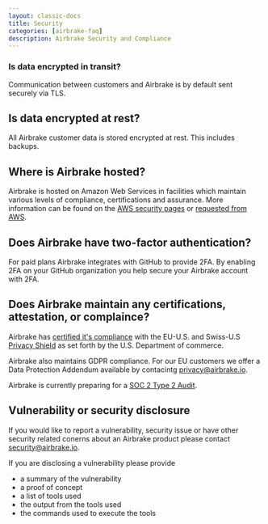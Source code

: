 ```yaml
---
layout: classic-docs
title: Security
categories: [airbrake-faq]
description: Airbrake Security and Compliance
---
```


### Is data encrypted in transit?
Communication between customers and Airbrake is by default sent securely 
via TLS. 

## Is data encrypted at rest?
All Airbrake customer data is stored encrypted at rest. This includes backups.

## Where is Airbrake hosted?
Airbrake is hosted on Amazon Web Services in facilities which maintain
various levels of compliance, certifications and assurance. More information
can be found on the [AWS security pages](https://aws.amazon.com/security/) or [requested from AWS](https://pages.awscloud.com/compliance-contact-us.html).

## Does Airbrake have two-factor authentication?
For paid plans Airbrake integrates with GitHub to provide 2FA. By enabling 2FA on
your GitHub organization you help secure your Airbrake account with 2FA.

## Does Airbrake maintain any certifications, attestation, or complaince?
Airbrake has [certified it's compliance](https://www.privacyshield.gov/participant?id=a2zt0000000TTiJAAW) with the EU-U.S. and Swiss-U.S [Privacy Shield](https://www.privacyshield.gov) as set forth by the U.S. Department of commerce.

Airbrake also maintains GDPR compliance. For our EU customers we offer a Data Protection Addendum available by contacintg <a href="mailto:privacy@airbrake.io?subject=GDPR Data Protection Addendum">privacy@airbrake.io</a>.

Airbrake is currently preparing for a [SOC 2 Type 2 Audit](https://www.aicpa.org/interestareas/frc/assuranceadvisoryservices/aicpasoc2report.html).

## Vulnerability or security disclosure

If you would like to report a vulnerability, security issue or have other security related conerns about an Airbrake product please contact <a href="mailto:security@airbrake.io">security@airbrake.io</a>.

If you are disclosing a vulnerability please provide

- a summary of the vulnerability
- a proof of concept
- a list of tools used
- the output from the tools used
- the commands used to execute the tools
